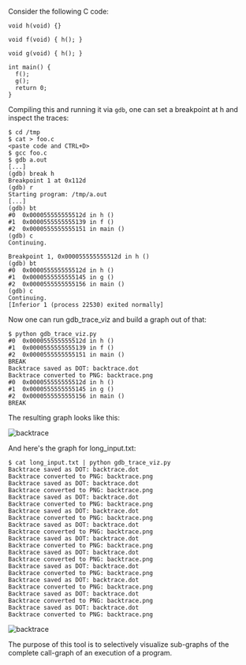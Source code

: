 Consider the following C code:

```
void h(void) {}

void f(void) { h(); }

void g(void) { h(); }

int main() {
  f();
  g();
  return 0;
}
```

Compiling this and running it via `gdb`, one can set a breakpoint at h and inspect the traces:

```
$ cd /tmp
$ cat > foo.c
<paste code and CTRL+D>
$ gcc foo.c
$ gdb a.out
[...]
(gdb) break h
Breakpoint 1 at 0x112d
(gdb) r
Starting program: /tmp/a.out
[...]
(gdb) bt
#0  0x000055555555512d in h ()
#1  0x0000555555555139 in f ()
#2  0x0000555555555151 in main ()
(gdb) c
Continuing.

Breakpoint 1, 0x000055555555512d in h ()
(gdb) bt
#0  0x000055555555512d in h ()
#1  0x0000555555555145 in g ()
#2  0x0000555555555156 in main ()
(gdb) c
Continuing.
[Inferior 1 (process 22530) exited normally]
```

Now one can run gdb_trace_viz and build a graph out of that:

```
$ python gdb_trace_viz.py
#0  0x000055555555512d in h ()
#1  0x0000555555555139 in f ()
#2  0x0000555555555151 in main ()
BREAK
Backtrace saved as DOT: backtrace.dot
Backtrace converted to PNG: backtrace.png
#0  0x000055555555512d in h ()
#1  0x0000555555555145 in g ()
#2  0x0000555555555156 in main ()
BREAK
```

The resulting graph looks like this:

![backtrace](https://github.com/smanilov/gdb-trace-viz/assets/1367673/50a3c1da-ea19-48eb-b1f5-c81c9c1ec410)

And here's the graph for long_input.txt:

```
$ cat long_input.txt | python gdb_trace_viz.py
Backtrace saved as DOT: backtrace.dot
Backtrace converted to PNG: backtrace.png
Backtrace saved as DOT: backtrace.dot
Backtrace converted to PNG: backtrace.png
Backtrace saved as DOT: backtrace.dot
Backtrace converted to PNG: backtrace.png
Backtrace saved as DOT: backtrace.dot
Backtrace converted to PNG: backtrace.png
Backtrace saved as DOT: backtrace.dot
Backtrace converted to PNG: backtrace.png
Backtrace saved as DOT: backtrace.dot
Backtrace converted to PNG: backtrace.png
Backtrace saved as DOT: backtrace.dot
Backtrace converted to PNG: backtrace.png
Backtrace saved as DOT: backtrace.dot
Backtrace converted to PNG: backtrace.png
Backtrace saved as DOT: backtrace.dot
Backtrace converted to PNG: backtrace.png
Backtrace saved as DOT: backtrace.dot
Backtrace converted to PNG: backtrace.png
Backtrace saved as DOT: backtrace.dot
Backtrace converted to PNG: backtrace.png
```

![backtrace](https://github.com/smanilov/gdb-trace-viz/assets/1367673/05169995-fa23-4bc1-bc60-99bc6081092b)

The purpose of this tool is to selectively visualize sub-graphs of the complete call-graph of an execution of a program.
